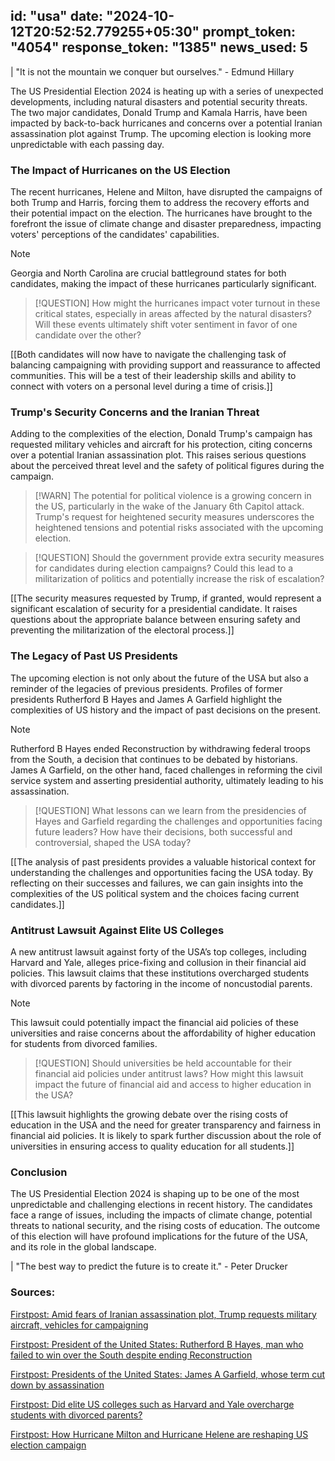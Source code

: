 
id: "usa"
date: "2024-10-12T20:52:52.779255+05:30"
prompt_token: "4054"
response_token: "1385"
news_used: 5
------
| "It is not the mountain we conquer but ourselves." - Edmund Hillary

The US Presidential Election 2024 is heating up with a series of unexpected developments, including natural disasters and potential security threats.  The two major candidates, Donald Trump and Kamala Harris, have been impacted by back-to-back hurricanes and concerns over a potential Iranian assassination plot against Trump.  The upcoming election is looking more unpredictable with each passing day. 

### The Impact of Hurricanes on the US Election

The recent hurricanes, Helene and Milton, have disrupted the campaigns of both Trump and Harris, forcing them to address the recovery efforts and their potential impact on the election. The hurricanes have brought to the forefront the issue of climate change and disaster preparedness, impacting voters' perceptions of the candidates' capabilities.

> [!NOTE]
> Georgia and North Carolina are crucial battleground states for both candidates, making the impact of these hurricanes particularly significant.

> [!QUESTION]
> How might the hurricanes impact voter turnout in these critical states, especially in areas affected by the natural disasters? Will these events ultimately shift voter sentiment in favor of one candidate over the other?

[[Both candidates will now have to navigate the challenging task of balancing campaigning with providing support and reassurance to affected communities. This will be a test of their leadership skills and ability to connect with voters on a personal level during a time of crisis.]]

### Trump's Security Concerns and the Iranian Threat

Adding to the complexities of the election, Donald Trump's campaign has requested military vehicles and aircraft for his protection, citing concerns over a potential Iranian assassination plot. This raises serious questions about the perceived threat level and the safety of political figures during the campaign.

> [!WARN] 
> The potential for political violence is a growing concern in the US, particularly in the wake of the January 6th Capitol attack. Trump's request for heightened security measures underscores the heightened tensions and potential risks associated with the upcoming election.

> [!QUESTION]
> Should the government provide extra security measures for candidates during election campaigns?  Could this lead to a militarization of politics and potentially increase the risk of escalation?

[[The security measures requested by Trump, if granted, would represent a significant escalation of security for a presidential candidate. It raises questions about the appropriate balance between ensuring safety and preventing the militarization of the electoral process.]]

### The Legacy of Past US Presidents

The upcoming election is not only about the future of the USA but also a reminder of the legacies of previous presidents.  Profiles of former presidents Rutherford B Hayes and James A Garfield highlight the complexities of US history and the impact of past decisions on the present. 

> [!NOTE]
> Rutherford B Hayes ended Reconstruction by withdrawing federal troops from the South, a decision that continues to be debated by historians.  James A Garfield, on the other hand, faced challenges in reforming the civil service system and asserting presidential authority, ultimately leading to his assassination.

> [!QUESTION]
> What lessons can we learn from the presidencies of Hayes and Garfield regarding the challenges and opportunities facing future leaders?  How have their decisions, both successful and controversial, shaped the USA today?

[[The analysis of past presidents provides a valuable historical context for understanding the challenges and opportunities facing the USA today. By reflecting on their successes and failures, we can gain insights into the complexities of the US political system and the choices facing current candidates.]]

### Antitrust Lawsuit Against Elite US Colleges

A new antitrust lawsuit against forty of the USA’s top colleges, including Harvard and Yale, alleges price-fixing and collusion in their financial aid policies. This lawsuit claims that these institutions overcharged students with divorced parents by factoring in the income of noncustodial parents. 

> [!NOTE]
> This lawsuit could potentially impact the financial aid policies of these universities and raise concerns about the affordability of higher education for students from divorced families.

> [!QUESTION]
> Should universities be held accountable for their financial aid policies under antitrust laws?  How might this lawsuit impact the future of financial aid and access to higher education in the USA?

[[This lawsuit highlights the growing debate over the rising costs of education in the USA and the need for greater transparency and fairness in financial aid policies. It is likely to spark further discussion about the role of universities in ensuring access to quality education for all students.]]


### Conclusion

The US Presidential Election 2024 is shaping up to be one of the most unpredictable and challenging elections in recent history.  The candidates face a range of issues, including the impacts of climate change, potential threats to national security, and the rising costs of education.  The outcome of this election will have profound implications for the future of the USA, and its role in the global landscape. 

| "The best way to predict the future is to create it." - Peter Drucker

### Sources:

[Firstpost: Amid fears of Iranian assassination plot, Trump requests military aircraft, vehicles for campaigning](https://www.firstpost.com/world/united-states/amid-fears-of-iranian-assassination-plot-trump-requests-military-aircraft-and-vehicles-for-campaigning-13824698.html)

[Firstpost: President of the United States: Rutherford B Hayes, man who failed to win over the South despite ending Reconstruction](https://www.firstpost.com/world/united-states/president-of-the-united-states-rutherford-b-hayes-13824575.html)

[Firstpost: Presidents of the United States: James A Garfield, whose term cut down by assassination](https://www.firstpost.com/world/united-states/presidents-of-the-united-states-james-a-garfield-whose-term-cut-down-by-assassination-13824462.html)

[Firstpost: Did elite US colleges such as Harvard and Yale overcharge students with divorced parents?](https://www.firstpost.com/world/united-states/did-elite-us-colleges-such-as-harvard-and-yale-overcharge-students-with-divorced-parents-13824641.html)

[Firstpost: How Hurricane Milton and Hurricane Helene are reshaping US election campaign](https://www.firstpost.com/world/how-hurricane-milton-and-hurricane-helene-are-reshaping-us-election-campaign-13824424.html)

